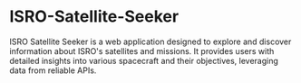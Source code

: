 # ISRO-Satellite-Seeker
ISRO Satellite Seeker is a web application designed to explore and discover information about ISRO's satellites and missions. It provides users with detailed insights into various spacecraft and their objectives, leveraging data from reliable APIs.
